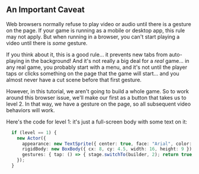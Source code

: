 ## An Important Caveat

Web browsers normally refuse to play video or audio until there is a gesture on
the page.  If your game is running as a mobile or desktop app, this rule may not
apply. But when running in a browser, you can't start playing a video until
there is *some* gesture.

If you think about it, this is a good rule... it prevents new tabs from
auto-playing in the background!  And it's not really a big deal for a *real*
game... in any real game, you probably start with a menu, and it's not until the
player taps or clicks something on the page that the game will start... and you
almost never have a cut scene before that first gesture.

However, in this tutorial, we aren't going to build a whole game.  So to work
around this browser issue, we'll make our first as a button that takes us to
level 2.  In that way, we have a gesture on the page, so all subsequent video
behaviors will work.

Here's the code for level 1: it's just a full-screen body with some text on it:

```typescript
  if (level == 1) {
    new Actor({
      appearance: new TextSprite({ center: true, face: "Arial", color: "#000000", size: 24 }, "Press Me"),
      rigidBody: new BoxBody({ cx: 8, cy: 4.5, width: 16, height: 9 }),
      gestures: { tap: () => { stage.switchTo(builder, 2); return true; } }
    });
  }
```

